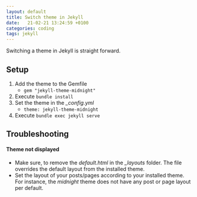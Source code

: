 ```yaml
---
layout: default 
title: Switch theme in Jekyll 
date:   21-02-21 13:24:59 +0100 
categories: coding 
tags: jekyll
---
```


Switching a theme in Jekyll is straight forward.

## Setup

1. Add the theme to the Gemfile
    * `gem "jekyll-theme-midnight"`
2. Execute `bundle install`
3. Set the theme in the *_config.yml*
    * `theme: jekyll-theme-midnight`
4. Execute `bundle exec jekyll serve`

## Troubleshooting

#### Theme not displayed

* Make sure, to remove the *default.html* in the *_layouts* folder. The file overrides the default layout from the
  installed theme.
* Set the layout of your posts/pages according to your installed theme. For instance, the *midnight* theme does not have
  any post or page layout per default. 
